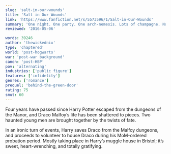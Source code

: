 ```yaml
---
slug: 'salt-in-our-wounds'
title: 'Salt in Our Wounds'
link: 'https://www.fanfiction.net/s/5573596/1/Salt-in-Our-Wounds'
summary: 'One night. One party. One arch-nemesis. Lots of champagne. Now all Harry has to do is survive. '
reviewed: '2016-05-06'

words: 39246
author: 'thewickednix'
type: 'chaptered'
world: 'post-hogwarts'
war: 'post-war background'
canon: 'post-HBP'
pov: 'alternating'
industries: ['public figure']
features: ['infidelity']
genres: ['romance']
prequel: 'behind-the-green-door'
rating: 75
smut: 60
---
```


Four years have passed since Harry Potter escaped from the dungeons of the Manor, and Draco Malfoy’s life has been shattered to pieces. Two haunted young men are brought together by the twists of fate.

In an ironic turn of events, Harry saves Draco from the Malfoy dungeons, and proceeds to volunteer to house Draco during his MoM-ordered probation period. Mostly taking place in Harry’s muggle house in Bristol; it’s sweet, heart-wrenching, and totally gratifying.
